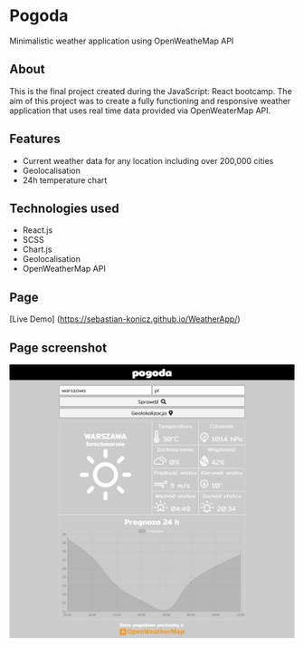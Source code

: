 # Pogoda
Minimalistic weather application using OpenWeatheMap API

## About
This is the final project created during the JavaScript: React bootcamp. 
The aim of this project was to create a fully functioning and responsive weather application that uses real time data provided via OpenWeaterMap API.

## Features
* Current weather data for any location including over 200,000 cities
* Geolocalisation
* 24h temperature chart

## Technologies used
* React.js
* SCSS
* Chart.js
* Geolocalisation
* OpenWeatherMap API

## Page
[Live Demo] (https://sebastian-konicz.github.io/WeatherApp/)

## Page screenshot
![Image](https://github.com/sebastian-konicz/WeatherApp/blob/master/WeatherApp.png)

